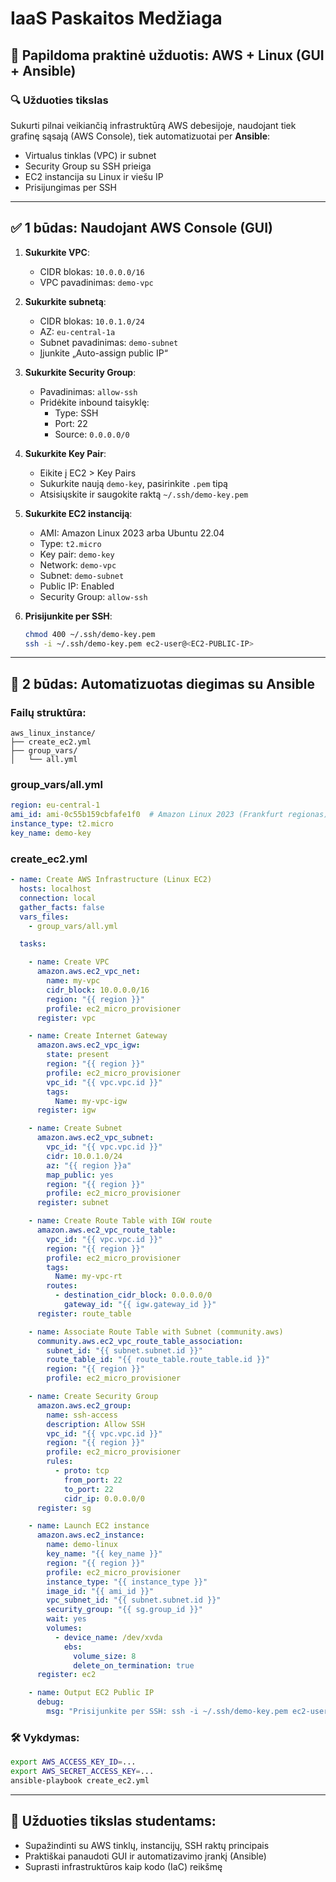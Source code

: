 # IaaS Paskaitos Medžiaga

## 🧪 Papildoma praktinė užduotis: AWS + Linux (GUI + Ansible)

### 🔍 Užduoties tikslas
Sukurti pilnai veikiančią infrastruktūrą AWS debesijoje, naudojant tiek grafinę sąsają (AWS Console), tiek automatizuotai per **Ansible**:
- Virtualus tinklas (VPC) ir subnet
- Security Group su SSH prieiga
- EC2 instancija su Linux ir viešu IP
- Prisijungimas per SSH

---

## ✅ 1 būdas: Naudojant AWS Console (GUI)

1. **Sukurkite VPC**:
   - CIDR blokas: `10.0.0.0/16`
   - VPC pavadinimas: `demo-vpc`

2. **Sukurkite subnetą**:
   - CIDR blokas: `10.0.1.0/24`
   - AZ: `eu-central-1a`
   - Subnet pavadinimas: `demo-subnet`
   - Įjunkite „Auto-assign public IP“

3. **Sukurkite Security Group**:
   - Pavadinimas: `allow-ssh`
   - Pridėkite inbound taisyklę:
     - Type: SSH
     - Port: 22
     - Source: `0.0.0.0/0`

4. **Sukurkite Key Pair**:
   - Eikite į EC2 > Key Pairs
   - Sukurkite naują `demo-key`, pasirinkite `.pem` tipą
   - Atsisiųskite ir saugokite raktą `~/.ssh/demo-key.pem`

5. **Sukurkite EC2 instanciją**:
   - AMI: Amazon Linux 2023 arba Ubuntu 22.04
   - Type: `t2.micro`
   - Key pair: `demo-key`
   - Network: `demo-vpc`
   - Subnet: `demo-subnet`
   - Public IP: Enabled
   - Security Group: `allow-ssh`

6. **Prisijunkite per SSH**:
   ```bash
   chmod 400 ~/.ssh/demo-key.pem
   ssh -i ~/.ssh/demo-key.pem ec2-user@<EC2-PUBLIC-IP>
   ```

---

## 🤖 2 būdas: Automatizuotas diegimas su Ansible

### Failų struktūra:
```
aws_linux_instance/
├── create_ec2.yml
├── group_vars/
│   └── all.yml
```

### group_vars/all.yml
```yaml
region: eu-central-1
ami_id: ami-0c55b159cbfafe1f0  # Amazon Linux 2023 (Frankfurt regionas)
instance_type: t2.micro
key_name: demo-key
```

### create_ec2.yml
```yaml
- name: Create AWS Infrastructure (Linux EC2)
  hosts: localhost
  connection: local
  gather_facts: false
  vars_files:
    - group_vars/all.yml

  tasks:

    - name: Create VPC
      amazon.aws.ec2_vpc_net:
        name: my-vpc
        cidr_block: 10.0.0.0/16
        region: "{{ region }}"
        profile: ec2_micro_provisioner
      register: vpc

    - name: Create Internet Gateway
      amazon.aws.ec2_vpc_igw:
        state: present
        region: "{{ region }}"
        profile: ec2_micro_provisioner
        vpc_id: "{{ vpc.vpc.id }}"
        tags:
          Name: my-vpc-igw
      register: igw

    - name: Create Subnet
      amazon.aws.ec2_vpc_subnet:
        vpc_id: "{{ vpc.vpc.id }}"
        cidr: 10.0.1.0/24
        az: "{{ region }}a"
        map_public: yes
        region: "{{ region }}"
        profile: ec2_micro_provisioner
      register: subnet

    - name: Create Route Table with IGW route
      amazon.aws.ec2_vpc_route_table:
        vpc_id: "{{ vpc.vpc.id }}"
        region: "{{ region }}"
        profile: ec2_micro_provisioner
        tags:
          Name: my-vpc-rt
        routes:
          - destination_cidr_block: 0.0.0.0/0
            gateway_id: "{{ igw.gateway_id }}"
      register: route_table

    - name: Associate Route Table with Subnet (community.aws)
      community.aws.ec2_vpc_route_table_association:
        subnet_id: "{{ subnet.subnet.id }}"
        route_table_id: "{{ route_table.route_table.id }}"
        region: "{{ region }}"
        profile: ec2_micro_provisioner

    - name: Create Security Group
      amazon.aws.ec2_group:
        name: ssh-access
        description: Allow SSH
        vpc_id: "{{ vpc.vpc.id }}"
        region: "{{ region }}"
        profile: ec2_micro_provisioner
        rules:
          - proto: tcp
            from_port: 22
            to_port: 22
            cidr_ip: 0.0.0.0/0
      register: sg

    - name: Launch EC2 instance
      amazon.aws.ec2_instance:
        name: demo-linux
        key_name: "{{ key_name }}"
        region: "{{ region }}"
        profile: ec2_micro_provisioner
        instance_type: "{{ instance_type }}"
        image_id: "{{ ami_id }}"
        vpc_subnet_id: "{{ subnet.subnet.id }}"
        security_group: "{{ sg.group_id }}"
        wait: yes
        volumes:
          - device_name: /dev/xvda
            ebs:
              volume_size: 8
              delete_on_termination: true
      register: ec2

    - name: Output EC2 Public IP
      debug:
        msg: "Prisijunkite per SSH: ssh -i ~/.ssh/demo-key.pem ec2-user@{{ ec2.instances[0].public_ip_address }}"
```

### 🛠️ Vykdymas:
```bash
export AWS_ACCESS_KEY_ID=...
export AWS_SECRET_ACCESS_KEY=...
ansible-playbook create_ec2.yml
```

---

## 📝 Užduoties tikslas studentams:
- Supažindinti su AWS tinklų, instancijų, SSH raktų principais
- Praktiškai panaudoti GUI ir automatizavimo įrankį (Ansible)
- Suprasti infrastruktūros kaip kodo (IaC) reikšmę


